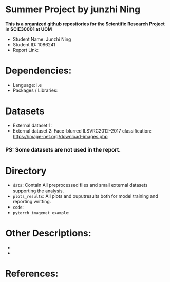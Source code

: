 # Summer Project by junzhi Ning


**This is a organized github repositories for the Scientific Research Project in SCIE30001 at UOM**
- Student Name: Junzhi Ning
- Student ID: 1086241
- Report Link: 



# Dependencies:
- Language: i.e
- Packages / Libraries:


# Datasets
- External dataset 1: 
- External dataset 2: Face-blurred ILSVRC2012–2017 classification: https://image-net.org/download-images.php
### PS: Some datasets are not used in the report.

# Directory
- `data`: Contain All preprocessed files and small external datasets supporting the analysis.
- `plots_results`: All plots and ouputresults both for model training and reporting writting.
- `code`: 
- `pytorch_imagenet_example`:


# Other Descriptions:
-     
-  


# References:

